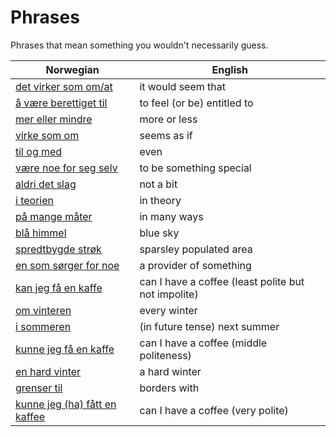 # Phrases

Phrases that mean something you wouldn't necessarily guess.

| Norwegian | English |
| --- | --- |
| [det virker som om/at](https://www.ordnett.no/search?language=no&phrase=det%20virker%20som%20om/at) | it would seem that |
| [å være berettiget til](https://www.ordnett.no/search?language=no&phrase=å%20være%20berettiget%20til) | to feel (or be) entitled to |
| [mer eller mindre](https://www.ordnett.no/search?language=no&phrase=mer%20eller%20mindre) | more or less |
| [virke som om](https://www.ordnett.no/search?language=no&phrase=virke%20som%20om) | seems as if |
| [til og med](https://www.ordnett.no/search?language=no&phrase=til%20og%20med) | even |
| [være noe for seg selv](https://www.ordnett.no/search?language=no&phrase=være%20noe%20for%20seg%20selv) | to be something special |
| [aldri det slag](https://www.ordnett.no/search?language=no&phrase=aldri%20det%20slag) | not a bit |
| [i teorien](https://www.ordnett.no/search?language=no&phrase=i%20teorien) | in theory |
| [på mange måter](https://www.ordnett.no/search?language=no&phrase=på%20mange%20måter) | in many ways |
| [blå himmel](https://www.ordnett.no/search?language=no&phrase=blå%20himmel) | blue sky |
| [spredtbygde strøk](https://www.ordnett.no/search?language=no&phrase=spredtbygde%20strøk) | sparsley populated area |
| [en som sørger for noe](https://www.ordnett.no/search?language=no&phrase=en%20som%20sørger%20for%20noe) | a provider of something |
| [kan jeg få en kaffe](https://www.ordnett.no/search?language=no&phrase=kan%20jeg%20få%20en%20kaffe) | can I have a coffee (least polite but not impolite) |
| [om vinteren](https://www.ordnett.no/search?language=no&phrase=om%20vinteren) | every winter |
| [i sommeren](https://www.ordnett.no/search?language=no&phrase=i%20sommeren) | (in future tense) next summer |
| [kunne jeg få en kaffe](https://www.ordnett.no/search?language=no&phrase=kunne%20jeg%20få%20en%20kaffe) | can I have a coffee (middle politeness) |
| [en hard vinter](https://www.ordnett.no/search?language=no&phrase=en%20hard%20vinter) | a hard winter |
| [grenser til](https://www.ordnett.no/search?language=no&phrase=grenser%20til) | borders with |
| [kunne jeg (ha) fått en kaffee](https://www.ordnett.no/search?language=no&phrase=kunne%20jeg%20(ha)%20fått%20en%20kaffee) | can I have a coffee (very polite) |

